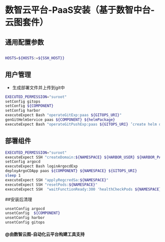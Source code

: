 # 数智云平台-PaaS安装（基于数智中台-云图套件）

## 通用配置参数

```bash

HOSTS=${HOSTS:=${SSH_HOST}}
```

## 用户管理

- 生成部署文件并上传到git中

````bash
EXECUTED_PERMISSION="suroot"
setConfig gitops
setConfig ${COMPONENT}
setConfig harbor
executeExpect Bash "operateGitExp:paas ${GITOPS_URI}"
genGitHelmService paas ${COMPONENT} ${helmPackage}
executeExpect Bash "operateGitPushExp:paas ${GITOPS_URI} ’create helm deployment‘ "

````

## 部署组件

````bash
EXECUTED_PERMISSION="suroot"
executeExpect SSH "createDomain:${NAMESPACE} ${HARBOR_USER} ${HARBOR_PASSWORD} ${HARBOR_URI}"
setConfig argocd
executeExpect Bash loginArgocdExp
deployArgoCDApp paas ${COMPONENT} ${NAMESPACE} ${GITOPS_URI}
sleep 1
executeExpect SSH "applyRegcredSa:${NAMESPACE}"
executeExpect SSH "resetPods:${NAMESPACE}"
executeExpect SSH  "waitFunctionReady:300 'healthCheckPods ${NAMESPACE}' "

````

##安装后清理

````bash
unsetConfig argocd
unsetConfig  ${COMPONENT}
unsetConfig harbor
unsetConfig gitops

````

#### @由数智云图-自动化云平台构建工具支持